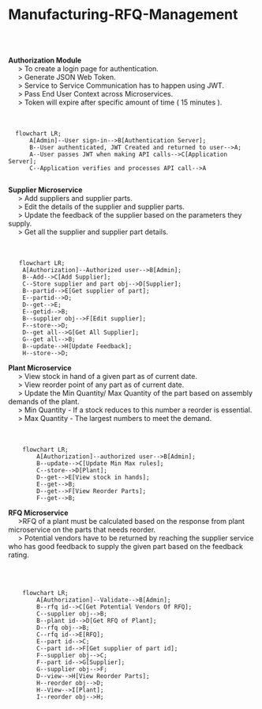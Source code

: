 # Manufacturing-RFQ-Management
<br />
<br />

**Authorization Module** <br/>
&nbsp;&nbsp;&nbsp;&nbsp; > To create a login page for authentication. <br />
&nbsp;&nbsp;&nbsp;&nbsp; > Generate JSON Web Token. <br />
&nbsp;&nbsp;&nbsp;&nbsp; > Service to Service Communication has to happen using JWT.<br />
&nbsp;&nbsp;&nbsp;&nbsp; > Pass End User Context across Microservices.<br />
&nbsp;&nbsp;&nbsp;&nbsp; > Token will expire after specific amount of time ( 15 minutes ).<br />
<br />
<br />

```mermaid
  flowchart LR;
      A[Admin]--User sign-in-->B[Authentication Server];
      B--User authenticated, JWT Created and returned to user-->A;
      A--User passes JWT when making API calls-->C[Application Server];
      C--Application verifies and processes API call-->A
      

```

**Supplier Microservice** <br/>
&nbsp;&nbsp;&nbsp;&nbsp; > Add suppliers and supplier parts. <br />
&nbsp;&nbsp;&nbsp;&nbsp; > Edit the details of the supplier and supplier parts. <br />
&nbsp;&nbsp;&nbsp;&nbsp; > Update the feedback of the supplier based on the parameters they supply. <br />
&nbsp;&nbsp;&nbsp;&nbsp; > Get all the supplier and supplier part details.<br />
<br />
<br />

```mermaid
   flowchart LR;
	A[Authorization]--Authorized user-->B[Admin];
	B--Add-->C[Add Supplier];
	C--Store supplier and part obj-->D[Supplier];
	B--partid-->E[Get supplier of part];
	E--partid-->D;
	D--get-->E;
	E--getid-->B;
	B--supplier obj-->F[Edit supplier];
	F--store-->D;
	D--get all-->G[Get All Supplier];
	G--get all-->B;
	B--update-->H[Update Feedback];
	H--store-->D;
```

**Plant Microservice** <br/>
&nbsp;&nbsp;&nbsp;&nbsp; > View stock in hand of a given part as of current date. <br />
&nbsp;&nbsp;&nbsp;&nbsp; > View reorder point of any part as of current date. <br />
&nbsp;&nbsp;&nbsp;&nbsp; > Update the Min Quantity/ Max Quantity of the part based on assembly demands of the plant. <br />
&nbsp;&nbsp;&nbsp;&nbsp; > Min Quantity - If a stock reduces to this number a reorder is essential.<br />
&nbsp;&nbsp;&nbsp;&nbsp; > Max Quantity - The largest numbers to meet the demand.<br />
<br />
<br />

```mermaid
	flowchart LR;
		A[Authorization]--authorized user-->B[Admin];
		B--update-->C[Update Min Max rules];
		C--store-->D[Plant];
		D--get-->E[View stock in hands];
		E--get-->B;
		D--get-->F[View Reorder Parts];
		F--get-->B;
```

**RFQ Microservice** <br/>
&nbsp;&nbsp;&nbsp;&nbsp; >RFQ of a plant must be calculated based on the response from plant microservice on the parts that needs reorder. <br />
&nbsp;&nbsp;&nbsp;&nbsp; > Potential vendors have to be returned by reaching the supplier service who has good feedback to supply the given part based on the feedback rating. <br />

<br />
<br />

```mermaid
	flowchart LR;
		A[Authorization]--Validate-->B[Admin];
		B--rfq id-->C[Get Potential Vendors Of RFQ];
		C--supplier obj-->B;
		B--plant id-->D[Get RFQ of Plant];
		D--rfq obj-->B;
		C--rfq id-->E[RFQ];
		E--part id-->C;
		C--part id-->F[Get supplier of part id];
		F--supplier obj-->C;
		F--part id-->G[Supplier];
		G--supplier obj-->F;
		D--view-->H[View Reorder Parts];
		H--reorder obj-->D;
		H--View-->I[Plant];
		I--reorder obj-->H;
```
